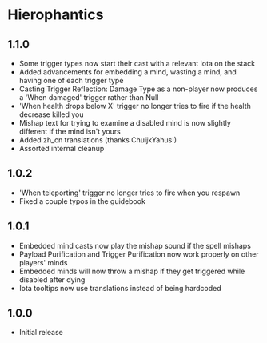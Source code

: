 # Hierophantics

## 1.1.0
- Some trigger types now start their cast with a relevant iota on the stack
- Added advancements for embedding a mind, wasting a mind, and having one of each trigger type
- Casting Trigger Reflection: Damage Type as a non-player now produces a 'When damaged' trigger rather than Null
- 'When health drops below X' trigger no longer tries to fire if the health decrease killed you
- Mishap text for trying to examine a disabled mind is now slightly different if the mind isn't yours
- Added zh_cn translations (thanks ChuijkYahus!)
- Assorted internal cleanup

## 1.0.2
- 'When teleporting' trigger no longer tries to fire when you respawn
- Fixed a couple typos in the guidebook

## 1.0.1
- Embedded mind casts now play the mishap sound if the spell mishaps
- Payload Purification and Trigger Purification now work properly on other players' minds
- Embedded minds will now throw a mishap if they get triggered while disabled after dying
- Iota tooltips now use translations instead of being hardcoded

## 1.0.0
- Initial release